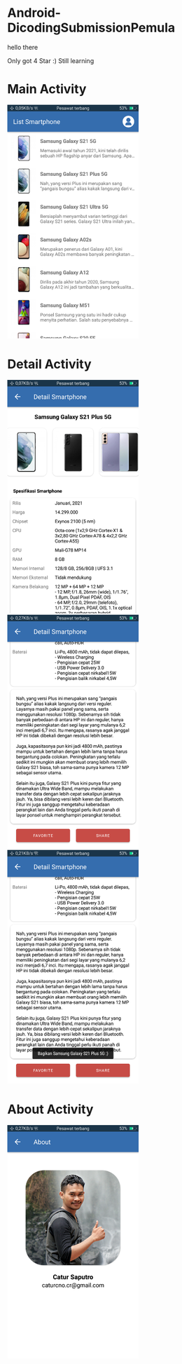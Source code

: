 # Android-DicodingSubmissionPemula
hello there

Only got 4 Star :) 
Still learning

# Main Activity
<img src="https://github.com/lolimilkita/Android-DicodingSubmissionPemula/blob/master/screenshot_app/screenshot_(1).png" width="300px" height="auto">

# Detail Activity
<img src="https://github.com/lolimilkita/Android-DicodingSubmissionPemula/blob/master/screenshot_app/screenshot_(2).png" width="300px" height="auto"> <img src="https://github.com/lolimilkita/Android-DicodingSubmissionPemula/blob/master/screenshot_app/screenshot_(3).png" width="300px" height="auto"> <img src="https://github.com/lolimilkita/Android-DicodingSubmissionPemula/blob/master/screenshot_app/screenshot_(4).png" width="300px" height="auto">

# About Activity
<img src="https://github.com/lolimilkita/Android-DicodingSubmissionPemula/blob/master/screenshot_app/screenshot_(5).png" width="300px" height="auto">
